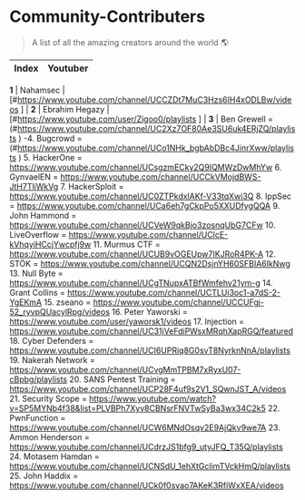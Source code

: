 # Community-Contributers

> A list of all the amazing creators around the world 🌎 

Index | Youtuber
--- | ---


     
**1** | Nahamsec | [#https://www.youtube.com/channel/UCCZDt7MuC3Hzs6IH4xODLBw/videos ] |
**2** | Ebrahim Hegazy |
[#https://www.youtube.com/user/Zigoo0/playlists ] |
**3** | Ben Grewell =
(#https://www.youtube.com/channel/UC2Xz7OF80Ae3SU6uk4ERjZQ/playlists )
-4. Bugcrowd =
(#https://www.youtube.com/channel/UCo1NHk_bgbAbDBc4JinrXww/playlists )
     5. HackerOne = https://www.youtube.com/channel/UCsgzmECky2Q9lQMWzDwMhYw
     6. GynvaelEN =
https://www.youtube.com/channel/UCCkVMojdBWS-JtH7TliWkVg
     7. HackerSploit =
                   https://www.youtube.com/channel/UC0ZTPkdxlAKf-V33tqXwi3Q
     8. IppSec =
                   https://www.youtube.com/channel/UCa6eh7gCkpPo5XXUDfygQQA
     9. John Hammond =
                   https://www.youtube.com/channel/UCVeW9qkBjo3zosnqUbG7CFw
     10. LiveOverflow =
                   https://www.youtube.com/channel/UClcE-kVhqyiHCcjYwcpfj9w
     11. Murmus CTF =
                   https://www.youtube.com/channel/UCUB9vOGEUpw7IKJRoR4PK-A
     12. STÖK =
                   https://www.youtube.com/channel/UCQN2DsjnYH60SFBIA6IkNwg
     13. Null Byte =
                   https://www.youtube.com/channel/UCgTNupxATBfWmfehv21ym-g
     14. Grant Collins = https://www.youtube.com/channel/UCTLUi3oc1-a7dS-2-YgEKmA
     15. zseano =
                   https://www.youtube.com/channel/UCCUFgj-52_ryvpQUacylRpg/videos
     16. Peter Yaworski =
                   https://www.youtube.com/user/yaworsk1/videos
     17. Injection = https://www.youtube.com/channel/UC31jVeFdiPWsxMRqhXapRGQ/featured
     18. Cyber Defenders =
                   https://www.youtube.com/channel/UCI6UPRiq8G0svT8NyrknNnA/playlists
     19. Nakerah Network =
                   https://www.youtube.com/channel/UCvgMmTPBM7xRyxU07-cBpbg/playlists
     20. SANS Pentest Training =
                   https://www.youtube.com/channel/UCP28F4uf9s2V1_SQwnJST_A/videos
     21. Security Scope = https://www.youtube.com/watch?v=SP5MYNb4f38&list=PLVBPh7Xyv8CBNsrFNVTwSyBa3wx34C2k5
     22. PwnFunction = https://www.youtube.com/channel/UCW6MNdOsqv2E9AjQkv9we7A
     23. Ammon Henderson = https://www.youtube.com/channel/UCdrzJS1bfg9_utyJFQ_T35Q/playlists
     24. Motasem Hamdan = https://www.youtube.com/channel/UCNSdU_1ehXtGclimTVckHmQ/playlists
     25. John Haddix =  https://www.youtube.com/channel/UCk0f0svao7AKeK3RfiWxXEA/videos

